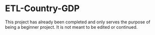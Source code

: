 # ETL-Country-GDP

This project has already been completed and only serves the purpose of being a beginner project. It is not meant to be edited or continued.
